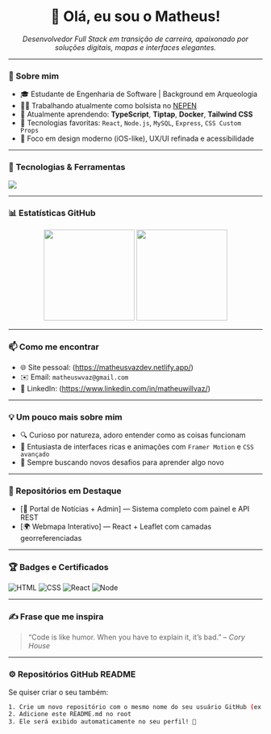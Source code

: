 <h1 align="center">👋 Olá, eu sou o Matheus!</h1>

<p align="center">
  <em>Desenvolvedor Full Stack em transição de carreira, apaixonado por soluções digitais, mapas e interfaces elegantes.</em>
</p>

---

### 🚀 Sobre mim

- 🎓 Estudante de Engenharia de Software | Background em Arqueologia
- 👨‍💻 Trabalhando atualmente como bolsista no [NEPEN](https://www.nepen.org.br) 
- 🌱 Atualmente aprendendo: **TypeScript**, **Tiptap**, **Docker**, **Tailwind CSS**
- 💼 Tecnologias favoritas: `React`, `Node.js`, `MySQL`, `Express`, `CSS Custom Props`
- 🎯 Foco em design moderno (iOS-like), UX/UI refinada e acessibilidade

---

### 🧰 Tecnologias & Ferramentas

<p align="left">
  <img src="https://skillicons.dev/icons?i=react,nodejs,express,mysql,js,ts,html,css,figma,git,github,vscode,linux" />
</p>

---

### 📊 Estatísticas GitHub

<p align="center">
  <img height="180em" src="https://github-readme-stats.vercel.app/api?username=matheuswvaz&show_icons=true&theme=dark&hide_border=true&count_private=true" />
  <img height="180em" src="https://github-readme-stats.vercel.app/api/top-langs/?username=matheuswvaz&layout=compact&theme=dark&hide_border=true" />
</p>

---

### 📫 Como me encontrar

- 🌐 Site pessoal: (https://matheusvazdev.netlify.app/)
- ✉️ Email: `matheuswvaz@gmail.com`
- 💼 LinkedIn: (https://www.linkedin.com/in/matheuwillvaz/)

---

### 💡 Um pouco mais sobre mim

- 🔍 Curioso por natureza, adoro entender como as coisas funcionam
- 🎨 Entusiasta de interfaces ricas e animações com `Framer Motion` e `CSS avançado`
- 🧠 Sempre buscando novos desafios para aprender algo novo

---

### 📌 Repositórios em Destaque

- [📰 Portal de Notícias + Admin] — Sistema completo com painel e API REST
- [🌍 Webmapa Interativo]  — React + Leaflet com camadas georreferenciadas

---

### 🏆 Badges e Certificados


![HTML](https://img.shields.io/badge/HTML5-E34F26?style=flat&logo=html5&logoColor=white)
![CSS](https://img.shields.io/badge/CSS3-1572B6?style=flat&logo=css3&logoColor=white)
![React](https://img.shields.io/badge/React-20232A?style=flat&logo=react&logoColor=61DAFB)
![Node](https://img.shields.io/badge/Node.js-339933?style=flat&logo=nodedotjs&logoColor=white)

---

### ✍️ Frase que me inspira

> “Code is like humor. When you have to explain it, it’s bad.” – *Cory House*

---

### ⚙️ Repositórios GitHub README

Se quiser criar o seu também:

```bash
1. Crie um novo repositório com o mesmo nome do seu usuário GitHub (ex: github.com/seuusuario/seuusuario)
2. Adicione este README.md no root
3. Ele será exibido automaticamente no seu perfil! 🎉
